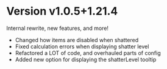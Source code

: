 # Version v1.0.5+1.21.4

Internal rewrite, new features, and more!

* Changed how items are disabled when shattered
* Fixed calculation errors when displaying shatter level
* Refactored a LOT of code, and overhauled parts of config
* Added new option for displaying the shatterLevel tooltip
